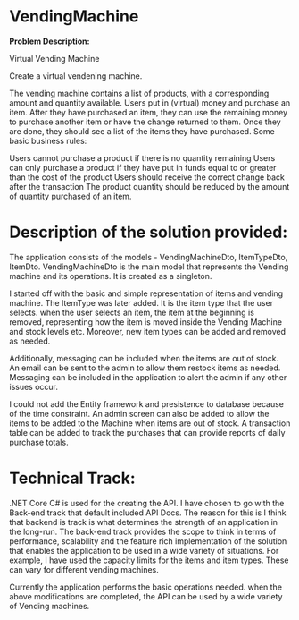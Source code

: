# VendingMachine

**Problem Description:**

Virtual Vending Machine

Create a virtual vendening machine.

The vending machine contains a list of products, with a corresponding amount and quantity available.
Users put in (virtual) money and purchase an item.
After they have purchased an item, they can use the remaining money to purchase another item or have the change returned to them.
Once they are done, they should see a list of the items they have purchased.
Some basic business rules:

Users cannot purchase a product if there is no quantity remaining
Users can only purchase a product if they have put in funds equal to or greater than the cost of the product
Users should receive the correct change back after the transaction
The product quantity should be reduced by the amount of quantity purchased of an item.

# Description of the solution provided:

The application consists of the models - VendingMachineDto, ItemTypeDto, ItemDto. VendingMachineDto is the main model that represents the Vending machine and its operations. 
It is created as a singleton. 

I started off with the basic and simple representation of items and vending machine. The ItemType was later added. It is the item type that the user selects. 
when the user selects an item, the item at the beginning is removed, representing how the item is moved inside the Vending Machine and stock levels etc. 
Moreover, new item types can be added and removed as needed. 

Additionally, messaging can be included when the items are out of stock. An email can be sent to the admin to allow them restock items as needed. 
Messaging can be included in the application to alert the admin if any other issues occur.  

I could not add the Entity framework and presistence to database because of the time constraint. An admin screen can also be added to allow the items to be added to the Machine when items are out of stock.
A transaction table can be added to track the purchases that can provide reports of daily purchase totals. 

# Technical Track:

.NET Core C# is used for the creating the API. I have chosen to go with the Back-end track that default included API Docs. The reason for this is I think that backend is track is what determines the strength of an application in the long-run. 
The back-end track provides the scope to think in terms of performance, scalability and the feature rich implementation of the solution that enables the application to be used in a wide variety of situations.
For example, I have used the capacity limits for the items and item types. These can vary for different vending machines. 

Currently the application performs the basic operations needed. when the above modifications are completed, the API can be used by a wide variety of Vending machines.



